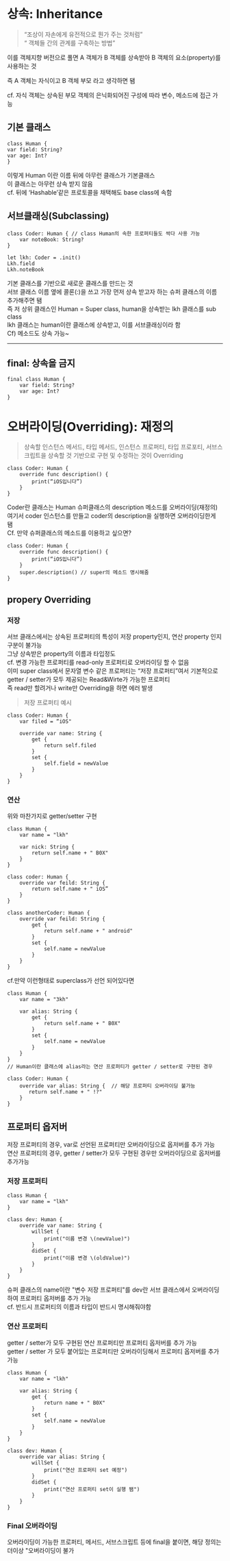 # 상속: Inheritance

> “조상이 자손에게 유전적으로 뭔가 주는 것처럼”
> <br/>
> “ 객체들 간의 관계를 구축하는 방법”
> <br/>

이를 객체지향 버전으로 풀면 A 객체가 B 객체를 상속받아 B 객체의 요소(property)를 사용하는 것
<br/>

즉 A 객체는 자식이고 B 객체 부모 라고 생각하면 됌
<br/>

cf. 자식 객체는 상속된 부모 객체의 은닉화되어진 구성에 따라 변수, 메소드에 접근 가능

## 기본 클래스

```
class Human {
var field: String?
var age: Int?
}
```

이렇게 Human 이란 이름 뒤에 아무런 클래스가 기본클래스
<br/>
이 클래스는 아무런 상속 받지 않음
<br/>
cf. 뒤에 ‘Hashable’같은 프로토콜을 채택해도 base class에 속함

## 서브클래싱(Subclassing)

```
class Coder: Human { // class Human의 속한 프로퍼티들도 싹다 사용 가능
	var noteBook: String?
}

let lkh: Coder = .init()
Lkh.field
Lkh.noteBook
```

기본 클래스를 기반으로 새로운 클래스를 만드는 것
<br/>
서브 클래스 이름 옆에 콜론(:)을 쓰고 가장 먼저 상속 받고자 하는 슈퍼 클래스의 이름 추가해주면 됌
<br/>
즉 저 상위 클래스인 Human = Super class, human을 상속받는 lkh 클래스를 sub class
<br/>
lkh 클래스는 human이란 클래스에 상속받고, 이를 서브클래싱이라 함
<br/>
Cf) 메소드도 상속 가능~

---

## final: 상속을 금지

```
final class Human {
    var field: String?
    var age: Int?
}
```

# 오버라이딩(Overriding): 재정의

> 상속할 인스턴스 메서드, 타입 메서드, 인스턴스 프로퍼티, 타입 프로포티, 서브스크립트을 상속할 것 기반으로 구현 및 수정하는 것이 Overriding

```
class Coder: Human {
	override func description() {
		print(“iOS입니다”)
	}
}
```

Coder란 클래스는 Human 슈퍼클래스의 description 메소드를 오버라이딩(재정의)
<br/>
여기서 coder 인스턴스를 만들고 coder의 description을 실행하면 오버라이딩한게 됌
<br/>
Cf. 만약 슈퍼클래스의 메소드를 이용하고 싶으면?

```
class Coder: Human {
	override func description() {
		print(“iOS입니다”)
	}
	super.description() // super의 메소드 명시해줌
}
```

## propery Overriding

### 저장

서브 클래스에서는 상속된 프로퍼티의 특성이 저장 property인지, 연산 property 인지 구분이 불가능
<br/>
그냥 상속받은 property의 이름과 타입정도
<br/>
cf. 변경 가능한 프로퍼티를 read-only 프로퍼티로 오버라이딩 할 수 없음
<br/>
이미 super class에서 문자열 변수 같은 프로퍼티는 “저장 프로퍼티”여서 기본적으로 getter / setter가 모두 제공되는 Read&Wirte가 가능한 프로퍼티
<br/>
즉 read만 할려거나 write만 Overriding을 하면 에러 발생
<br/>

> 저장 프로퍼티 예시

```
class Coder: Human {
    var filed = “iOS"

    override var name: String {
        get {
            return self.filed
        }
        set {
            self.field = newValue
        }
    }
}
```

### 연산

위와 마찬가지로 getter/setter 구현
<br/>

```
class Human {
    var name = "lkh"

    var nick: String {
        return self.name + " B0X"
    }
}

class coder: Human {
    override var feild: String {
        return self.name + " iOS”
    }
}

class anotherCoder: Human {
    override var feild: String {
        get {
            return self.name + " android"
        }
        set {
            self.name = newValue
        }
    }
}

```

cf.만약 이런형태로 superclass가 선언 되어있다면

```
class Human {
    var name = "3kh"

    var alias: String {
        get {
            return self.name + " B0X"
        }
        set {
            self.name = newValue
        }
    }
}
// Human이란 클래스에 alias라는 연산 프로퍼티가 getter / setter로 구현된 경우

class Coder: Human {
    override var alias: String {  // 해당 프로퍼티 오버라이딩 불가능
       return self.name + " !?"
    }
}
```

## 프로퍼티 옵저버

저장 프로퍼티의 경우, var로 선언된 프로퍼티만 오버라이딩으로 옵저버를 추가 가능
<br/>
연산 프로퍼티의 경우, getter / setter가 모두 구현된 경우만 오버라이딩으로 옵저버를 추가가능
<br/>

### 저장 프로퍼티

```
class Human {
    var name = "lkh"
}

class dev: Human {
    override var name: String {
        willSet {
            print("이름 변경 \(newValue)")
        }
        didSet {
            print("이름 변경 \(oldValue)")
        }
    }
}
```

슈퍼 클래스의 name이란 "변수 저장 프로퍼티"를 dev란 서브 클래스에서 오버라이딩 하여 프로퍼티 옵저버를 추가 가능
<br/>
cf. 반드시 프로퍼티의 이름과 타입이 반드시 명시해줘야함
<br/>

### 연산 프로퍼티

getter / setter가 모두 구현된 연산 프로퍼티만 프로퍼티 옵저버를 추가 가능
<br/>
getter / setter 가 모두 붙어있는 프로퍼티만 오버라이딩해서 프로퍼티 옵저버를 추가 가능
<br/>

```
class Human {
    var name = "lkh"

    var alias: String {
        get {
            return name + " B0X"
        }
        set {
            self.name = newValue
        }
    }
}

class dev: Human {
    override var alias: String {
        willSet {
            print("연산 프로퍼티 set 예정")
        }
        didSet {
            print("연산 프로퍼티 set이 실행 됌")
        }
    }
}
```

### Final 오버라이딩

오버라이딩이 가능한 프로퍼티, 메서드, 서브스크립트 등에 final을 붙이면, 해당 정의는 더이상 "오버라이딩이 불가
<br/>
